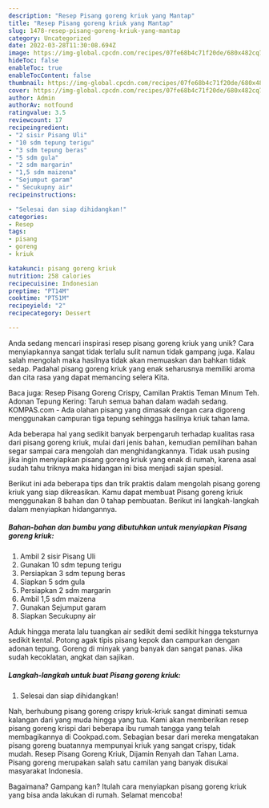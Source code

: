 ```yaml
---
description: "Resep Pisang goreng kriuk yang Mantap"
title: "Resep Pisang goreng kriuk yang Mantap"
slug: 1478-resep-pisang-goreng-kriuk-yang-mantap
category: Uncategorized
date: 2022-03-28T11:30:08.694Z
image: https://img-global.cpcdn.com/recipes/07fe68b4c71f20de/680x482cq70/pisang-goreng-kriuk-foto-resep-utama.jpg
hideToc: false
enableToc: true
enableTocContent: false
thumbnail: https://img-global.cpcdn.com/recipes/07fe68b4c71f20de/680x482cq70/pisang-goreng-kriuk-foto-resep-utama.jpg
cover: https://img-global.cpcdn.com/recipes/07fe68b4c71f20de/680x482cq70/pisang-goreng-kriuk-foto-resep-utama.jpg
author: Admin
authorAv: notfound
ratingvalue: 3.5
reviewcount: 17
recipeingredient:
- "2 sisir Pisang Uli"
- "10 sdm tepung terigu"
- "3 sdm tepung beras"
- "5 sdm gula"
- "2 sdm margarin"
- "1,5 sdm maizena"
- "Sejumput garam"
- " Secukupny air"
recipeinstructions:

- "Selesai dan siap dihidangkan!"
categories:
- Resep
tags:
- pisang
- goreng
- kriuk

katakunci: pisang goreng kriuk 
nutrition: 258 calories
recipecuisine: Indonesian
preptime: "PT14M"
cooktime: "PT51M"
recipeyield: "2"
recipecategory: Dessert

---
```





Anda sedang mencari inspirasi resep pisang goreng kriuk yang unik? Cara menyiapkannya sangat tidak terlalu sulit namun tidak gampang juga. Kalau salah mengolah maka hasilnya tidak akan memuaskan dan bahkan tidak sedap. Padahal pisang goreng kriuk yang enak seharusnya memiliki aroma dan cita rasa yang dapat memancing selera Kita.





Baca juga: Resep Pisang Goreng Crispy, Camilan Praktis Teman Minum Teh. Adonan Tepung Kering: Taruh semua bahan dalam wadah sedang. KOMPAS.com - Ada olahan pisang yang dimasak dengan cara digoreng menggunakan campuran tiga tepung sehingga hasilnya kriuk tahan lama.

Ada beberapa hal yang sedikit banyak berpengaruh terhadap kualitas rasa dari pisang goreng kriuk, mulai dari jenis bahan, kemudian pemilihan bahan segar sampai cara mengolah dan menghidangkannya. Tidak usah pusing jika ingin menyiapkan pisang goreng kriuk yang enak di rumah, karena asal sudah tahu triknya maka hidangan ini bisa menjadi sajian spesial.






Berikut ini ada beberapa tips dan trik praktis dalam mengolah pisang goreng kriuk yang siap dikreasikan. Kamu dapat membuat Pisang goreng kriuk menggunakan 8 bahan dan 0 tahap pembuatan. Berikut ini langkah-langkah dalam menyiapkan hidangannya.

<!--inarticleads1-->

##### Bahan-bahan dan bumbu yang dibutuhkan untuk menyiapkan Pisang goreng kriuk:

1. Ambil 2 sisir Pisang Uli
1. Gunakan 10 sdm tepung terigu
1. Persiapkan 3 sdm tepung beras
1. Siapkan 5 sdm gula
1. Persiapkan 2 sdm margarin
1. Ambil 1,5 sdm maizena
1. Gunakan Sejumput garam
1. Siapkan  Secukupny air


Aduk hingga merata lalu tuangkan air sedikit demi sedikit hingga teksturnya sedikit kental. Potong agak tipis pisang kepok dan campurkan dengan adonan tepung. Goreng di minyak yang banyak dan sangat panas. Jika sudah kecoklatan, angkat dan sajikan. 

<!--inarticleads2-->

##### Langkah-langkah untuk buat Pisang goreng kriuk:


1. Selesai dan siap dihidangkan!

Nah, berhubung pisang goreng crispy kriuk-kriuk sangat diminati semua kalangan dari yang muda hingga yang tua. Kami akan memberikan resep pisang goreng krispi dari beberapa ibu rumah tangga yang telah membagikannya di Cookpad.com. Sebagian besar dari mereka mengatakan pisang goreng buatannya mempunyai kriuk yang sangat crispy, tidak mudah. Resep Pisang Goreng Kriuk, Dijamin Renyah dan Tahan Lama. Pisang goreng merupakan salah satu camilan yang banyak disukai masyarakat Indonesia. 

Bagaimana? Gampang kan? Itulah cara menyiapkan pisang goreng kriuk yang bisa anda lakukan di rumah. Selamat mencoba!
